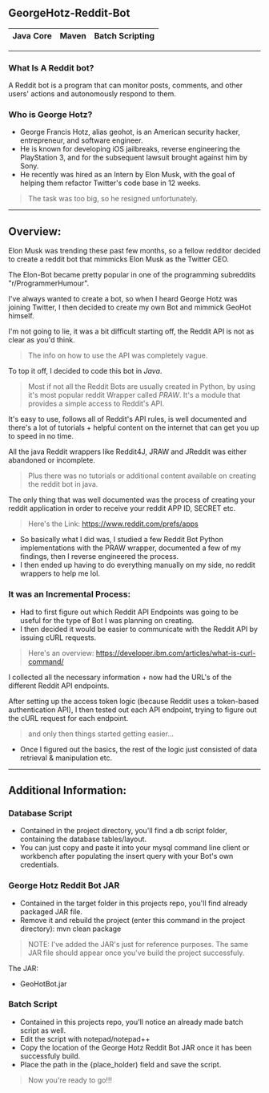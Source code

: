 ## GeorgeHotz-Reddit-Bot
|Java Core|Maven|Batch Scripting|
|---|---|---|
---
### What Is A Reddit bot? 
A Reddit bot is a program that can monitor posts, comments, and other users' actions and autonomously respond to them.

### Who is George Hotz?
- George Francis Hotz, alias geohot, is an American security hacker, entrepreneur, and software engineer.
- He is known for developing iOS jailbreaks, reverse engineering the PlayStation 3, and for the subsequent lawsuit brought against him by Sony.
- He recently was hired as an Intern by Elon Musk, with the goal of helping them refactor Twitter's code base in 12 weeks.
> The task was too big, so he resigned unfortunately.

---
## Overview:

Elon Musk was trending these past few months, so a fellow redditor decided to create a reddit bot that mimmicks Elon Musk as the Twitter CEO.

The Elon-Bot became pretty popular in one of the programming subreddits "r/ProgrammerHumour".

I've always wanted to create a bot, so when I heard George Hotz was joining Twitter, I then decided to create my own Bot and mimmick GeoHot himself.

I'm not going to lie, it was a bit difficult starting off, the Reddit API is not as clear as you'd think.
> The info on how to use the API was completely vague.

To top it off, I decided to code this bot in *Java*.
> Most if not all the Reddit Bots are usually created in Python, by using it's most popular reddit Wrapper called *PRAW*.
It's a module that provides a simple access to Reddit's API.

It's easy to use, follows all of Reddit's API rules, is well documented and there's a lot of tutorials + helpful content on the internet that can get you up to speed in no time.

All the java Reddit wrappers like Reddit4J, JRAW and JReddit was either abandoned or incomplete.
> Plus there was no tutorials or additional content available on creating the reddit bot in java.

The only thing that was well documented was the process of creating your reddit application in order to receive your reddit APP ID, SECRET etc.
> Here's the Link: https://www.reddit.com/prefs/apps

- So basically what I did was, I studied a few Reddit Bot Python implementations with the PRAW wrapper, documented a few of my findings, 
then I reverse engineered the process.
- I then ended up having to do everything manually on my side, no reddit wrappers to help me lol.

### It was an Incremental Process: 

- Had to first figure out which Reddit API Endpoints was going to be useful for the type of Bot I was planning on creating.
- I then decided it would be easier to communicate with the Reddit API by issuing cURL requests.
> Here's an overview: https://developer.ibm.com/articles/what-is-curl-command/

I collected all the necessary information + now had the URL's of the different Reddit API endpoints.

After setting up the access token logic (because Reddit uses a token-based authentication API), I then tested out each API endpoint, trying to figure out 
the cURL request for each endpoint.
> and only then things started getting easier...

- Once I figured out the basics, the rest of the logic just consisted of data retrieval & manipulation etc.

---

## Additional Information:

### Database Script

- Contained in the project directory, you'll find a db script folder, containing the database tables/layout.
- You can just copy and paste it into your mysql command line client or workbench after populating the insert query with your Bot's own credentials.

### George Hotz Reddit Bot JAR

- Contained in the target folder in this projects repo, you'll find already packaged JAR file.
- Remove it and rebuild the project (enter this command in the project directory): mvn clean package 
> NOTE: I've added the JAR's just for reference purposes.
> The same JAR file should appear once you've build the project successfuly.

The JAR:
- GeoHotBot.jar

### Batch Script

- Contained in this projects repo, you'll notice an already made batch script as well.
- Edit the script with notepad/notepad++
- Copy the location of the George Hotz Reddit Bot JAR once it has been successfuly build.
- Place the path in the {place_holder) field and save the script.

> Now you're ready to go!!!
